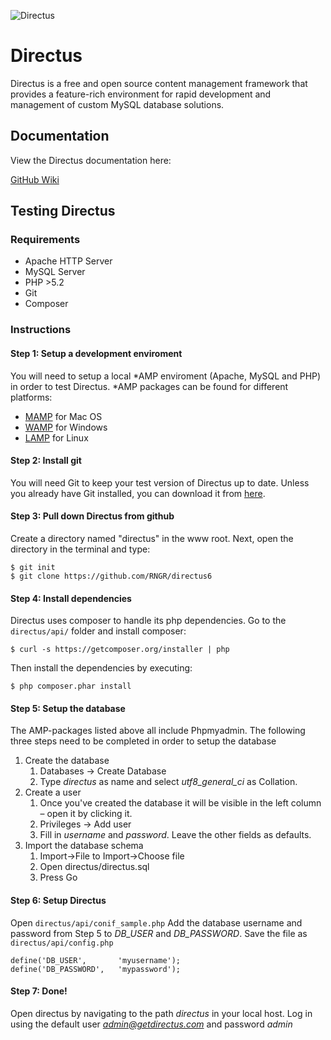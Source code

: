 ![Directus](http://getdirectus.com/images/directus.png)

Directus
====================

Directus is a free and open source content management framework that provides a feature-rich environment for rapid development and management of custom MySQL database solutions.

## Documentation ##

View the Directus documentation here:


[GitHub Wiki](https://github.com/RNGR/directus6/wiki)


## Testing Directus

### Requirements

* Apache HTTP Server
* MySQL Server
* PHP >5.2
* Git
* Composer

### Instructions

#### Step 1: Setup a development enviroment
You will need to setup a local *AMP enviroment (Apache, MySQL and PHP) in order to test Directus. *AMP packages can be found for different platforms:

* [MAMP](http://www.mamp.info/en/index.html) for Mac OS
* [WAMP](http://www.wampserver.com/en/) for Windows
* [LAMP](https://help.ubuntu.com/community/ApacheMySQLPHP) for Linux

#### Step 2: Install git
You will need Git to keep your test version of Directus up to date. Unless you already have Git installed, you can download it from [here](http://git-scm.com/).

#### Step 3: Pull down Directus from github
Create a directory named "directus" in the www root. Next, open the directory in the terminal and type:

```
$ git init
$ git clone https://github.com/RNGR/directus6
```
#### Step 4: Install dependencies
Directus uses composer to handle its php dependencies. Go to the `directus/api/` folder and install composer:

```
$ curl -s https://getcomposer.org/installer | php
``` 
Then install the dependencies by executing:

```
$ php composer.phar install
```

#### Step 5: Setup the database
The AMP-packages listed above all include Phpmyadmin. The following three steps need to be completed in order to setup the database

1. Create the database
   1. Databases -> Create Database  
   2. Type *directus* as name and select *utf8_general_ci* as Collation. 
2. Create a user  
   1. Once you've created the database it will be visible in the left column – open it by clicking it.
   2. Privileges -> Add user
   3. Fill in *username* and *password*. Leave the other fields as defaults.
3. Import the database schema
   1. Import->File to Import->Choose file
   2. Open directus/directus.sql
   3. Press Go  

#### Step 6: Setup Directus
Open `directus/api/conif_sample.php` Add the database username and password from Step 5 to *DB_USER* and *DB_PASSWORD*. Save the file as ```directus/api/config.php```

```
define('DB_USER', 		'myusername');
define('DB_PASSWORD',	'mypassword');
```
#### Step 7: Done!
Open directus by navigating to the path *directus* in your local host. Log in using the default user *admin@getdirectus.com* and password *admin*
